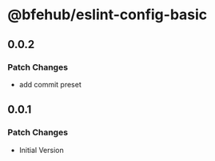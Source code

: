 # @bfehub/eslint-config-basic

## 0.0.2

### Patch Changes

- add commit preset

## 0.0.1

### Patch Changes

- Initial Version
